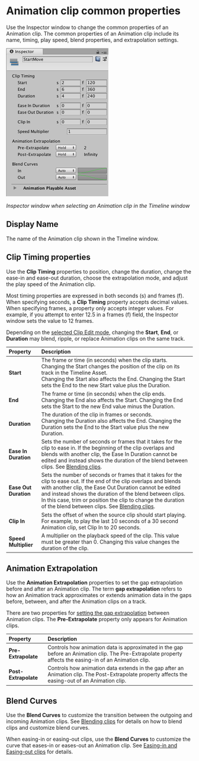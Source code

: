 # Animation clip common properties

Use the Inspector window to change the common properties of an Animation clip. The common properties of an Animation clip include its name, timing, play speed, blend properties, and extrapolation settings.

![Inspector window when selecting an Animation clip in the Timeline window](images/timeline_inspector_animation_clip_common.png)

_Inspector window when selecting an Animation clip in the Timeline window_

## Display Name

The name of the Animation clip shown in the Timeline window. 

## Clip Timing properties

Use the **Clip Timing** properties to position, change the duration, change the ease-in and ease-out duration, choose the extrapolation mode, and adjust the play speed of the Animation clip. 

Most timing properties are expressed in both seconds (s) and frames (f). When specifying seconds, a **Clip Timing** property accepts decimal values. When specifying frames, a property only accepts integer values. For example, if you attempt to enter 12.5 in a frames (f) field, the Inspector window sets the value to 12 frames.

Depending on the [selected Clip Edit mode](clp_about.md), changing the **Start**, **End**, or **Duration** may blend, ripple, or replace Animation clips on the same track.

|**Property** |**Description** |
|:---|:---|
|**Start**|The frame or time (in seconds) when the clip starts. Changing the Start changes the position of the clip on its track in the Timeline Asset.<br />Changing the Start also affects the End. Changing the Start sets the End to the new Start value plus the Duration.|
|**End**|The frame or time (in seconds) when the clip ends.<br />Changing the End also affects the Start. Changing the End sets the Start to the new End value minus the Duration.|
|**Duration**|The duration of the clip in frames or seconds.<br />Changing the Duration also affects the End. Changing the Duration sets the End to the Start value plus the new Duration.|
|**Ease In Duration**|Sets the number of seconds or frames that it takes for the clip to ease in. If the beginning of the clip overlaps and blends with another clip, the Ease In Duration cannot be edited and instead shows the duration of the blend between clips. See [Blending clips](clp_blend.md).|
|**Ease Out Duration**|Sets the number of seconds or frames that it takes for the clip to ease out. If the end of the clip overlaps and blends with another clip, the Ease Out Duration cannot be edited and instead shows the duration of the blend between clips. In this case, trim or position the clip to change the duration of the blend between clips. See [Blending clips](clp_blend.md).|
|**Clip In**|Sets the offset of when the source clip should start playing. For example, to play the last 10 seconds of a 30 second Animation clip, set Clip In to 20 seconds.|
|**Speed Multiplier**|A multiplier on the playback speed of the clip. This value must be greater than 0. Changing this value changes the duration of the clip.|

## Animation Extrapolation

Use the **Animation Extrapolation** properties to set the gap extrapolation before and after an Animation clip. The term **gap extrapolation** refers to how an Animation track approximates or extends animation data in the gaps before, between, and after the Animation clips on a track. 

There are two properties for [setting the gap extrapolation](clp_gap_extrap.md) between Animation clips. The **Pre-Extrapolate** property only appears for Animation clips. 

|**Property** |**Description** |
|:---|:---|
|**Pre-Extrapolate**|Controls how animation data is approximated in the gap before an Animation clip. The Pre-Extrapolate property affects the easing-in of an Animation clip.|
|**Post-Extrapolate**|Controls how animation data extends in the gap after an Animation clip. The Post-Extrapolate property affects the easing-out of an Animation clip.|


## Blend Curves

Use the **Blend Curves** to customize the transition between the outgoing and incoming Animation clips. See [Blending clips](clp_blend.md) for details on how to blend clips and customize blend curves.

When easing-in or easing-out clips, use the **Blend Curves** to customize the curve that eases-in or eases-out an Animation clip. See [Easing-in and Easing-out clips](clp_ease.md) for details.
 